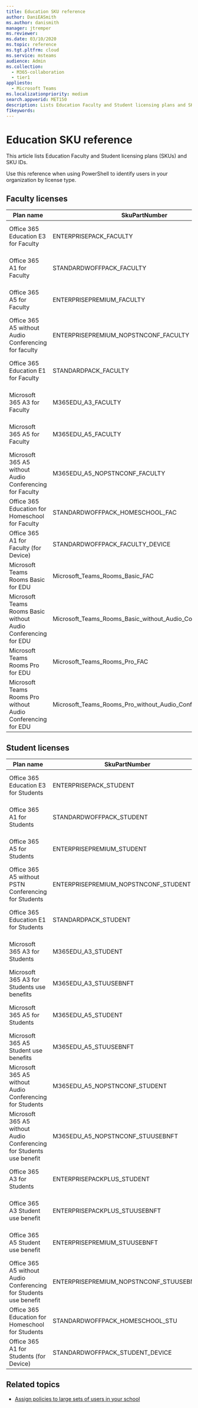 ```yaml
---
title: Education SKU reference
author: DaniEASmith
ms.author: danismith
manager: jtremper
ms.reviewer: 
ms.date: 03/10/2020
ms.topic: reference
ms.tgt.pltfrm: cloud
ms.service: msteams
audience: Admin
ms.collection: 
  - M365-collaboration
  - tier1
appliesto: 
  - Microsoft Teams
ms.localizationpriority: medium
search.appverid: MET150
description: Lists Education Faculty and Student licensing plans and SKU IDs. 
f1keywords:
---
```


# Education SKU reference

This article lists Education Faculty and Student licensing plans (SKUs) and SKU IDs.

Use this reference when using PowerShell to identify users in your organization by license type.

## Faculty licenses

|Plan name |SkuPartNumber   |SkuID |
|---------|---------|---------|
|Office 365 Education E3 for Faculty |ENTERPRISEPACK_FACULTY |e4fa3838-3d01-42df-aa28-5e0a4c68604b |
|Office 365 A1 for Faculty |STANDARDWOFFPACK_FACULTY |94763226-9b3c-4e75-a931-5c89701abe66 |
|Office 365 A5 for Faculty |ENTERPRISEPREMIUM_FACULTY |a4585165-0533-458a-97e3-c400570268c4 |
|Office 365 A5 without Audio Conferencing for faculty |ENTERPRISEPREMIUM_NOPSTNCONF_FACULTY |9a320620-ca3d-4705-a79d-27c135c96e05 |
|Office 365 Education E1 for Faculty |STANDARDPACK_FACULTY |a19037fc-48b4-4d57-b079-ce44b7832473 |
|Microsoft 365 A3 for Faculty |M365EDU_A3_FACULTY |4b590615-0888-425a-a965-b3bf7789848d |
|Microsoft 365 A5 for Faculty |M365EDU_A5_FACULTY |e97c048c-37a4-45fb-ab50-922fbf07a370 |
|Microsoft 365 A5 without Audio Conferencing for Faculty |M365EDU_A5_NOPSTNCONF_FACULTY |65200ac3-f927-4407-a3d5-c63562dff461 |
|Office 365 Education for Homeschool for Faculty |STANDARDWOFFPACK_HOMESCHOOL_FAC |43e691ad-1491-4e8c-8dc9-da6b8262c03b |
|Office 365 A1 for Faculty (for Device) |STANDARDWOFFPACK_FACULTY_DEVICE |af4e28de-6b52-4fd3-a5f4-6bf708a304d3 |
|Microsoft Teams Rooms Basic for EDU |Microsoft_Teams_Rooms_Basic_FAC |a4e376bd-c61e-4618-9901-3fc0cb1b88bb |
|Microsoft Teams Rooms Basic without Audio Conferencing for EDU |Microsoft_Teams_Rooms_Basic_without_Audio_Conferencing_FAC |7da0ac23-26f8-4d04-8731-9016d9883340 |
|Microsoft Teams Rooms Pro for EDU |Microsoft_Teams_Rooms_Pro_FAC |c25e2b36-e161-4946-bef2-69239729f690 |
|Microsoft Teams Rooms Pro without Audio Conferencing for EDU |Microsoft_Teams_Rooms_Pro_without_Audio_Conferencing_FAC |271f6b1a-de32-4849-bcf4-b79b8a7c2cfe |

## Student licenses

|Plan name |SkuPartNumber   |SkuID |
|---------|---------|---------|
|Office 365 Education E3 for Students |ENTERPRISEPACK_STUDENT |8fc2205d-4e51-4401-97f0-5c89ef1aafb |
|Office 365 A1 for Students |STANDARDWOFFPACK_STUDENT |314c4481-f395-4525-be8b-2ec4bb1e9d91 |
|Office 365 A5 for Students |ENTERPRISEPREMIUM_STUDENT |ee656612-49fa-43e5-b67e-cb1fdf7699df |
|Office 365 A5 without PSTN Conferencing for Students |ENTERPRISEPREMIUM_NOPSTNCONF_STUDENT |1164451b-e2e5-4c9e-8fa6-e5122d90dbdc |
|Office 365 Education E1 for Students |STANDARDPACK_STUDENT |d37ba356-38c5-4c82-90da-3d714f72a382 |
|Microsoft 365 A3 for Students |M365EDU_A3_STUDENT |7cfd9a2b-e110-4c39-bf20-c6a3f36a3121 |
|Microsoft 365 A3 for Students use benefits |M365EDU_A3_STUUSEBNFT |18250162-5d87-4436-a834-d795c15c80f3 |
|Microsoft 365 A5 for Students |M365EDU_A5_STUDENT |46c119d4-0379-4a9d-85e4-97c66d3f909e |
|Microsoft 365 A5 Student use benefits |M365EDU_A5_STUUSEBNFT |31d57bc7-3a05-4867-ab53-97a17835a411 |
|Microsoft 365 A5 without Audio Conferencing for Students |M365EDU_A5_NOPSTNCONF_STUDENT |a25c01ce-bab1-47e9-a6d0-ebe939b99ff9 |
|Microsoft 365 A5 without Audio Conferencing for Students use benefit |M365EDU_A5_NOPSTNCONF_STUUSEBNFT |81441ae1-0b31-4185-a6c0-32b6b84d419f |
|Office 365 A3 for Students |ENTERPRISEPACKPLUS_STUDENT |98b6e773-24d4-4c0d-a968-6e787a1f8204 |
|Office 365 A3 Student use benefit |ENTERPRISEPACKPLUS_STUUSEBNFT |476aad1e-7a7f-473c-9d20-35665a5cbd4f |
|Office 365 A5 Student use benefit |ENTERPRISEPREMIUM_STUUSEBNFT |f6e603f1-1a6d-4d32-a730-34b809cb9731 |
|Office 365 A5 without Audio Conferencing for Students use benefit |ENTERPRISEPREMIUM_NOPSTNCONF_STUUSEBNFT |bc86c9cd-3058-43ba-9972-141678675ac1 |
|Office 365 Education for Homeschool for Students |STANDARDWOFFPACK_HOMESCHOOL_STU |afbb89a7-db5f-45fb-8af0-1bc5c5015709 |
|Office 365 A1 for Students (for Device) |STANDARDWOFFPACK_STUDENT_DEVICE |160d609e-ab08-4fce-bc1c-ea13321942ac |

## Related topics

- [Assign policies to large sets of users in your school](batch-group-policy-assignment-edu.md)

